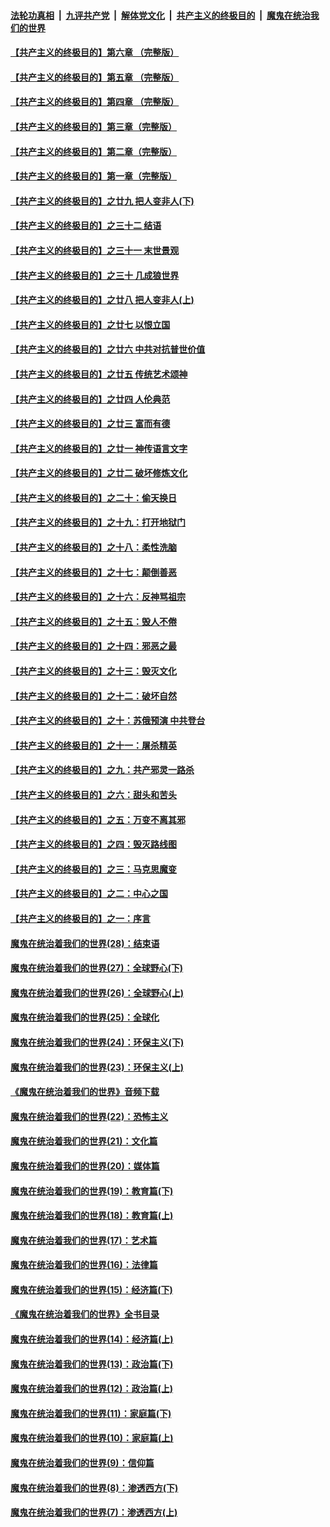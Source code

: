 ####  [法轮功真相](../../../../basic/blob/master/README.md?t=06090501) &nbsp;|&nbsp; [九评共产党](../../../../9ping.md/blob/master/README.md?t=06090501) &nbsp;|&nbsp; [解体党文化](../../../../jtdwh.md/blob/master/README.md?t=06090501)  &nbsp;|&nbsp; [共产主义的终极目的](../../../../gczydzjmd.md/blob/master/README.md?t=06090501) &nbsp;|&nbsp; [魔鬼在统治我们的世界](../../../../mgztzwmdsj.md/blob/master/README.md?t=06090501) 

#### [【共产主义的终极目的】第六章 （完整版）](../pages/nsc422/n11428913.md?t=06090501) 

#### [【共产主义的终极目的】第五章 （完整版）](../pages/nsc422/n11428912.md?t=06090501) 

#### [【共产主义的终极目的】第四章 （完整版）](../pages/nsc422/n11428907.md?t=06090501) 

#### [【共产主义的终极目的】第三章（完整版）](../pages/nsc422/n11428848.md?t=06090501) 

#### [【共产主义的终极目的】第二章（完整版）](../pages/nsc422/n11428831.md?t=06090501) 

#### [【共产主义的终极目的】第一章（完整版）](../pages/nsc422/n11417651.md?t=06090501) 

#### [【共产主义的终极目的】之廿九 把人变非人(下)](../pages/nsc422/n11344140.md?t=06090501) 

#### [【共产主义的终极目的】之三十二 结语](../pages/nsc422/n11360535.md?t=06090501) 

#### [【共产主义的终极目的】之三十一 末世景观](../pages/nsc422/n11351129.md?t=06090501) 

#### [【共产主义的终极目的】之三十 几成狼世界](../pages/nsc422/n11348280.md?t=06090501) 

#### [【共产主义的终极目的】之廿八 把人变非人(上)](../pages/nsc422/n11340492.md?t=06090501) 

#### [【共产主义的终极目的】之廿七 以恨立国](../pages/nsc422/n11336944.md?t=06090501) 

#### [【共产主义的终极目的】之廿六 中共对抗普世价值](../pages/nsc422/n11324785.md?t=06090501) 

#### [【共产主义的终极目的】之廿五 传统艺术颂神](../pages/nsc422/n11296396.md?t=06090501) 

#### [【共产主义的终极目的】之廿四 人伦典范](../pages/nsc422/n11296397.md?t=06090501) 

#### [【共产主义的终极目的】之廿三 富而有德](../pages/nsc422/n11283598.md?t=06090501) 

#### [【共产主义的终极目的】之廿一 神传语言文字](../pages/nsc422/n11263265.md?t=06090501) 

#### [【共产主义的终极目的】之廿二 破坏修炼文化](../pages/nsc422/n11245728.md?t=06090501) 

#### [【共产主义的终极目的】之二十：偷天换日](../pages/nsc422/n11238846.md?t=06090501) 

#### [【共产主义的终极目的】之十九：打开地狱门](../pages/nsc422/n11206376.md?t=06090501) 

#### [【共产主义的终极目的】之十八：柔性洗脑](../pages/nsc422/n11199994.md?t=06090501) 

#### [【共产主义的终极目的】之十七：颠倒善恶](../pages/nsc422/n11179782.md?t=06090501) 

#### [【共产主义的终极目的】之十六：反神骂祖宗](../pages/nsc422/n11166798.md?t=06090501) 

#### [【共产主义的终极目的】之十五：毁人不倦](../pages/nsc422/n11166792.md?t=06090501) 

#### [【共产主义的终极目的】之十四：邪恶之最](../pages/nsc422/n11150249.md?t=06090501) 

#### [【共产主义的终极目的】之十三：毁灭文化](../pages/nsc422/n11135227.md?t=06090501) 

#### [【共产主义的终极目的】之十二：破坏自然](../pages/nsc422/n11135214.md?t=06090501) 

#### [【共产主义的终极目的】之十：苏俄预演 中共登台](../pages/nsc422/n11118424.md?t=06090501) 

#### [【共产主义的终极目的】之十一：屠杀精英](../pages/nsc422/n11118442.md?t=06090501) 

#### [【共产主义的终极目的】之九：共产邪灵一路杀](../pages/nsc422/n11114139.md?t=06090501) 

#### [【共产主义的终极目的】之六：甜头和苦头](../pages/nsc422/n11096971.md?t=06090501) 

#### [【共产主义的终极目的】之五：万变不离其邪](../pages/nsc422/n11091285.md?t=06090501) 

#### [【共产主义的终极目的】之四：毁灭路线图](../pages/nsc422/n11086284.md?t=06090501) 

#### [【共产主义的终极目的】之三：马克思魔变](../pages/nsc422/n11061941.md?t=06090501) 

#### [【共产主义的终极目的】之二：中心之国](../pages/nsc422/n11047728.md?t=06090501) 

#### [【共产主义的终极目的】之一：序言](../pages/nsc422/n11086077.md?t=06090501) 

#### [魔鬼在统治着我们的世界(28)：结束语](../pages/nsc422/n10936246.md?t=06090501) 

#### [魔鬼在统治着我们的世界(27)：全球野心(下)](../pages/nsc422/n10928319.md?t=06090501) 

#### [魔鬼在统治着我们的世界(26)：全球野心(上)](../pages/nsc422/n10900318.md?t=06090501) 

#### [魔鬼在统治着我们的世界(25)：全球化](../pages/nsc422/n10788205.md?t=06090501) 

#### [魔鬼在统治着我们的世界(24)：环保主义(下)](../pages/nsc422/n10695307.md?t=06090501) 

#### [魔鬼在统治着我们的世界(23)：环保主义(上)](../pages/nsc422/n10688613.md?t=06090501) 

#### [《魔鬼在统治着我们的世界》音频下载](../pages/nsc422/n10635553.md?t=06090501) 

#### [魔鬼在统治着我们的世界(22)：恐怖主义](../pages/nsc422/n10614727.md?t=06090501) 

#### [魔鬼在统治着我们的世界(21)：文化篇](../pages/nsc422/n10597706.md?t=06090501) 

#### [魔鬼在统治着我们的世界(20)：媒体篇](../pages/nsc422/n10586579.md?t=06090501) 

#### [魔鬼在统治着我们的世界(19)：教育篇(下)](../pages/nsc422/n10564808.md?t=06090501) 

#### [魔鬼在统治着我们的世界(18)：教育篇(上)](../pages/nsc422/n10526970.md?t=06090501) 

#### [魔鬼在统治着我们的世界(17)：艺术篇](../pages/nsc422/n10499093.md?t=06090501) 

#### [魔鬼在统治着我们的世界(16)：法律篇](../pages/nsc422/n10485969.md?t=06090501) 

#### [魔鬼在统治着我们的世界(15)：经济篇(下)](../pages/nsc422/n10469975.md?t=06090501) 

#### [《魔鬼在统治着我们的世界》全书目录](../pages/nsc422/n10464261.md?t=06090501) 

#### [魔鬼在统治着我们的世界(14)：经济篇(上)](../pages/nsc422/n10457370.md?t=06090501) 

#### [魔鬼在统治着我们的世界(13)：政治篇(下)](../pages/nsc422/n10448270.md?t=06090501) 

#### [魔鬼在统治着我们的世界(12)：政治篇(上)](../pages/nsc422/n10444576.md?t=06090501) 

#### [魔鬼在统治着我们的世界(11)：家庭篇(下)](../pages/nsc422/n10440961.md?t=06090501) 

#### [魔鬼在统治着我们的世界(10)：家庭篇(上)](../pages/nsc422/n10435448.md?t=06090501) 

#### [魔鬼在统治着我们的世界(9)：信仰篇](../pages/nsc422/n10432159.md?t=06090501) 

#### [魔鬼在统治着我们的世界(8)：渗透西方(下)](../pages/nsc422/n10429603.md?t=06090501) 

#### [魔鬼在统治着我们的世界(7)：渗透西方(上)](../pages/nsc422/n10426013.md?t=06090501) 

